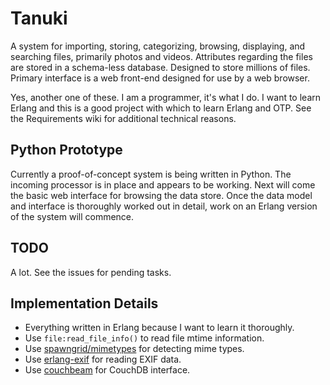 # Tanuki

A system for importing, storing, categorizing, browsing, displaying, and searching files, primarily photos and videos. Attributes regarding the files are stored in a schema-less database. Designed to store millions of files. Primary interface is a web front-end designed for use by a web browser.

Yes, another one of these. I am a programmer, it's what I do. I want to learn Erlang and this is a good project with which to learn Erlang and OTP. See the Requirements wiki for additional technical reasons.

## Python Prototype

Currently a proof-of-concept system is being written in Python. The incoming processor is in place and appears to be working. Next will come the basic web interface for browsing the data store. Once the data model and interface is thoroughly worked out in detail, work on an Erlang version of the system will commence.

## TODO

A lot. See the issues for pending tasks.

## Implementation Details

* Everything written in Erlang because I want to learn it thoroughly.
* Use `file:read_file_info()` to read file mtime information.
* Use [spawngrid/mimetypes](https://github.com/spawngrid/mimetypes) for detecting mime types.
* Use [erlang-exif](https://github.com/andrenth/erlang-exif) for reading EXIF data.
* Use [couchbeam](https://github.com/benoitc/couchbeam) for CouchDB interface.
